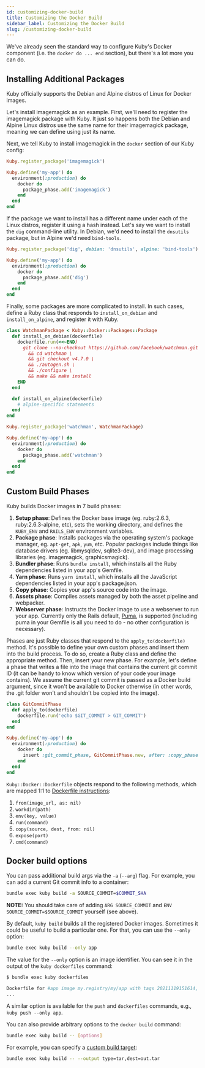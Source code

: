 ```yaml
---
id: customizing-docker-build
title: Customizing the Docker Build
sidebar_label: Customizing the Docker Build
slug: /customizing-docker-build
---
```


We've already seen the standard way to configure Kuby's Docker component (i.e. the `docker do ... end` section), but there's a lot more you can do.

## Installing Additional Packages

Kuby officially supports the Debian and Alpine distros of Linux for Docker images.

Let's install imagemagick as an example. First, we'll need to register the imagemagick package with Kuby. It just so happens both the Debian and Alpine Linux distros use the same name for their imagemagick package, meaning we can define using just its name.

Next, we tell Kuby to install imagemagick in the `docker` section of our Kuby config:

```ruby
Kuby.register_package('imagemagick')

Kuby.define('my-app') do
  environment(:production) do
    docker do
      package_phase.add('imagemagick')
    end
  end
end
```

If the package we want to install has a different name under each of the Linux distros, register it using a hash instead. Let's say we want to install the `dig` command-line utility. In Debian, we'd need to install the `dnsutils` package, but in Alpine we'd need `bind-tools`.

```ruby
Kuby.register_package('dig', debian: 'dnsutils', alpine: 'bind-tools')

Kuby.define('my-app') do
  environment(:production) do
    docker do
      package_phase.add('dig')
    end
  end
end
```

Finally, some packages are more complicated to install. In such cases, define a Ruby class that responds to `install_on_debian` and `install_on_alpine`, and register it with Kuby.

```ruby
class WatchmanPackage < Kuby::Docker::Packages::Package
  def install_on_debian(dockerfile)
    dockerfile.run(<<~END)
      git clone --no-checkout https://github.com/facebook/watchman.git \
        && cd watchman \
        && git checkout v4.7.0 \
        && ./autogen.sh \
        && ./configure \
        && make && make install
    END
  end

  def install_on_alpine(dockerfile)
    # alpine-specific statements
  end
end

Kuby.register_package('watchman', WatchmanPackage)

Kuby.define('my-app') do
  environment(:production) do
    docker do
      package_phase.add('watchman')
    end
  end
end
```

## Custom Build Phases

Kuby builds Docker images in 7 build phases:

1. **Setup phase**: Defines the Docker base image (eg. ruby:2.6.3, ruby:2.6.3-alpine, etc), sets the working directory, and defines the `KUBY_ENV` and `RAILS_ENV` environment variables.
1. **Package phase**: Installs packages via the operating system's package manager, eg. `apt-get`, `apk`, `yum`, etc. Popular packages include things like database drivers (eg. libmysqldev, sqlite3-dev), and image processing libraries (eg. imagemagick, graphicsmagick).
1. **Bundler phase**: Runs `bundle install`, which installs all the Ruby dependencies listed in your app's Gemfile.
1. **Yarn phase**: Runs `yarn install`, which installs all the JavaScript dependencies listed in your app's package.json.
1. **Copy phase**: Copies your app's source code into the image.
1. **Assets phase**: Compiles assets managed by both the asset pipeline and webpacker.
1. **Webserver phase**: Instructs the Docker image to use a webserver to run your app. Currently only the Rails default, [Puma](https://github.com/puma/puma), is supported (including puma in your Gemfile is all you need to do - no other configuration is necessary).

Phases are just Ruby classes that respond to the `apply_to(dockerfile)` method. It's possible to define your own custom phases and insert them into the build process. To do so, create a Ruby class and define the appropriate method. Then, insert your new phase. For example, let's define a phase that writes a file into the image that contains the current git commit ID (it can be handy to know which version of your code your image contains). We assume the current git commit is passed as a Docker build argument, since it won't be available to Docker otherwise (in other words, the .git folder won't and shouldn't be copied into the image).

```ruby
class GitCommitPhase
  def apply_to(dockerfile)
    dockerfile.run('echo $GIT_COMMIT > GIT_COMMIT')
  end
end

Kuby.define('my-app') do
  environment(:production) do
    docker do
      insert :git_commit_phase, GitCommitPhase.new, after: :copy_phase
    end
  end
end
```

`Kuby::Docker::Dockerfile` objects respond to the following methods, which are mapped 1:1 to [Dockerfile instructions](https://docs.docker.com/engine/reference/builder/#format):

1. `from(image_url, as: nil)`
1. `workdir(path)`
1. `env(key, value)`
1. `run(command)`
1. `copy(source, dest, from: nil)`
1. `expose(port)`
1. `cmd(command)`

## Docker build options

You can pass additional build args via the `-a` (`--arg`) flag. For example, you can add a current Git commit info to a container:

```bash
bundle exec kuby build -a SOURCE_COMMIT=$COMMIT_SHA
```

**NOTE:** You should take care of adding `ARG SOURCE_COMMIT` and `ENV SOURCE_COMMIT=$SOURCE_COMMIT` yourself (see above).

By default, `kuby build` builds all the registered Docker images. Sometimes it could be useful to build a particular one. For that, you can use the `--only` option:

```bash
bundle exec kuby build --only app
```

The value for the `--only` option is an image identifier. You can see it in the output of the `kuby dockerfiles` command:

```bash
$ bundle exec kuby dockerfiles

Dockerfile for #app image my.registry/my/app with tags 20211119151614, latest
...
```

A similar option is available for the `push` and `dockerfiles` commands, e.g., `kuby push --only app`.

You can also provide arbitrary options to the `docker build` command:

```bash
bundle exec kuby build -- [options]
```

For example, you can specify a [custom build target](https://docs.docker.com/engine/reference/commandline/build/#custom-build-outputs):

```bash
bundle exec kuby build -- --output type=tar,dest=out.tar
```
